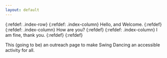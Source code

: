 ```yaml
---
layout: default
---
```


{:refdef: .index-row}
{:refdef: .index-column}
Hello, and Welcome.
{:refdef}
{:refdef: .index-column}
How are you?
{:refdef}
{:refdef: .index-column}
I am fine, thank you.
{:refdef}
{:refdef}

This (going to be) an outreach page to make Swing Dancing an accessible activity for all.
